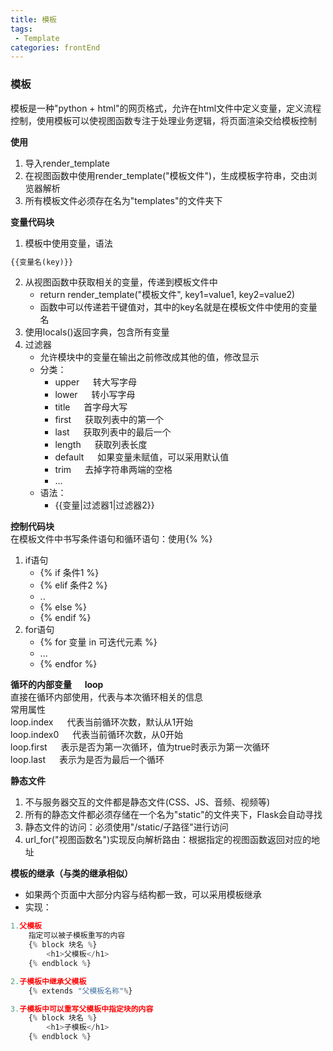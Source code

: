 ```yaml
---
title: 模板
tags: 
 - Template
categories: frontEnd
---
```



### 模板
模板是一种"python + html"的网页格式，允许在html文件中定义变量，定义流程控制，使用模板可以使视图函数专注于处理业务逻辑，将页面渲染交给模板控制
    
**使用**
1. 导入render_template
2. 在视图函数中使用render_template("模板文件")，生成模板字符串，交由浏览器解析
3. 所有模板文件必须存在名为"templates"的文件夹下
        
**变量代码块**
1. 模板中使用变量，语法
```python
{{变量名(key)}}
```
2. 从视图函数中获取相关的变量，传递到模板文件中
   * return render_template("模板文件", key1=value1, key2=value2)
   * 函数中可以传递若干键值对，其中的key名就是在模板文件中使用的变量名
3. 使用locals()返回字典，包含所有变量
4. 过滤器
   * 允许模块中的变量在输出之前修改成其他的值，修改显示
   * 分类：
     * upper  &emsp;  转大写字母
     * lower &emsp;   转小写字母
     * title  &emsp;  首字母大写
     * first  &emsp;  获取列表中的第一个
     * last   &emsp; 获取列表中的最后一个
     * length  &emsp;  获取列表长度
     * default  &emsp;  如果变量未赋值，可以采用默认值
     * trim   &emsp; 去掉字符串两端的空格
     * ...
   * 语法：
     * {{变量|过滤器1|过滤器2}}
                
**控制代码块**   
在模板文件中书写条件语句和循环语句：使用{% %}
1. if语句
   * {% if 条件1 %}
   * {% elif 条件2 %}
   * ..
   * {% else %}
   * {% endif %}
2. for语句
   * {% for 变量 in 可迭代元素 %}
   * ...
   * {% endfor %}
            
**循环的内部变量 &emsp; loop**  
直接在循环内部使用，代表与本次循环相关的信息    
常用属性    
loop.index  &emsp; 代表当前循环次数，默认从1开始  
loop.index0  &emsp; 代表当前循环次数，从0开始  
loop.first  &emsp; 表示是否为第一次循环，值为true时表示为第一次循环  
loop.last  &emsp; 表示为是否为最后一个循环  
                    
**静态文件**  
1. 不与服务器交互的文件都是静态文件(CSS、JS、音频、视频等)  
2. 所有的静态文件都必须存储在一个名为"static"的文件夹下，Flask会自动寻找  
3. 静态文件的访问：必须使用"/static/子路径"进行访问  
4. url_for("视图函数名")实现反向解析路由：根据指定的视图函数返回对应的地址  
        
**模板的继承（与类的继承相似）**   
* 如果两个页面中大部分内容与结构都一致，可以采用模板继承  
* 实现：
```python
1.父模板
    指定可以被子模板重写的内容
    {% block 块名 %}
    	<h1>父模板</h1>
    {% endblock %}

2.子模板中继承父模板
    {% extends "父模板名称"%}

3.子模板中可以重写父模板中指定块的内容
    {% block 块名 %}
    	<h1>子模板</h1>
    {% endblock %}
```


